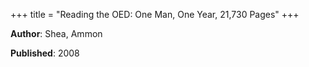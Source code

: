 +++
title = "Reading the OED: One Man, One Year, 21,730 Pages"
+++



**Author**: Shea, Ammon

**Published**: 2008
